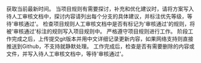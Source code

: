 获取当前最新时间。
当项目规则有需要探讨，补充和优化建议时，请将方案写入待人工审核文档中，探讨内容请列出每个分支的具体建议，并标注优先等级，等待'审核通过'。
检查项目规则人工审核文档中是否有标记为'审核通过'的规则，将被'审核通过'标注的规则写入项目规则中。
严格遵守项目规则进行工作。
阶段工作完成之后，上传提交git版本并用中文详细记录更新内容，如果网络支持则直接推送到Github，不支持就静默处理。
工作完成后，检查是否有需要删除的内容或文件，并写入待人工审核文档中，等待'审核通过'。